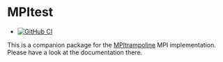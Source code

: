# MPItest

* [![GitHub
  CI](https://github.com/eschnett/MPItest/actions/workflows/CI.yml/badge.svg)](https://github.com/eschnett/MPItest/actions)

This is a companion package for the
[MPItrampoline](https://github.com/eschnett/MPItrampoline) MPI
implementation. Please have a look at the documentation there.
